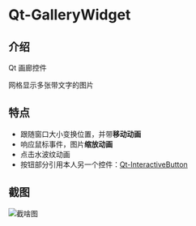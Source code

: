 Qt-GalleryWidget
===

## 介绍

Qt 画廊控件

网格显示多张带文字的图片


## 特点

- 跟随窗口大小变换位置，并带**移动动画**
- 响应鼠标事件，图片**缩放动画**
- 点击水波纹动画
- 按钮部分引用本人另一个控件：[Qt-InteractiveButton]( https://github.com/MRXY001/Qt-InteractiveButtons )



## 截图

![截啥图](/images/picture.gif)